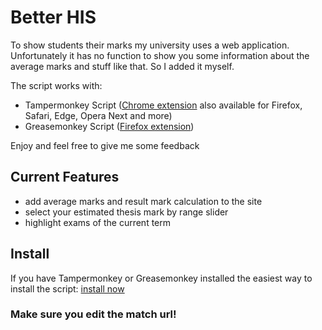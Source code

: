 # Better HIS
To show students their marks my university uses a web application.
Unfortunately it has no function to show you some information about the average marks and stuff like that.
So I added it myself.

The script works with:
- Tampermonkey Script ([Chrome extension](https://chrome.google.com/webstore/detail/tampermonkey/dhdgffkkebhmkfjojejmpbldmpobfkfo ) also available for Firefox, Safari, Edge, Opera Next and more)
- Greasemonkey Script ([Firefox extension](https://addons.mozilla.org/de/firefox/addon/greasemonkey/))

Enjoy and feel free to give me some feedback

## Current Features
- add average marks and result mark calculation to the site
- select your estimated thesis mark by range slider
- highlight exams of the current term

## Install
If you have Tampermonkey or Greasemonkey installed the easiest way to install the script: [install now](https://github.com/jhertfe/better_his/raw/master/better_his.user.js)
### Make sure you edit the match url!
